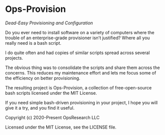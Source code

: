 # Ops-Provision
*Dead-Easy Provisioning and Configuration*

Do you ever need to install software on a variety of computers where the trouble of an enterprise-grade provisioner isn’t justified? Where all you really need is a bash script.

I do quite often and had copies of similar scripts spread across several projects.

The obvious thing was to consolidate the scripts and share them across the concerns. This reduces my maintenance effort and lets me focus some of the efficiency on better provisioning.

The resulting project is Ops-Provision, a collection of free-open-source bash scripts licensed under the MIT License.

If you need simple bash-driven provisioning in your project, I hope you will give it a try, and you find it useful.

Copyright (c) 2020-Present OpsResearch LLC

Licensed under the MIT License, see the LICENSE file.

